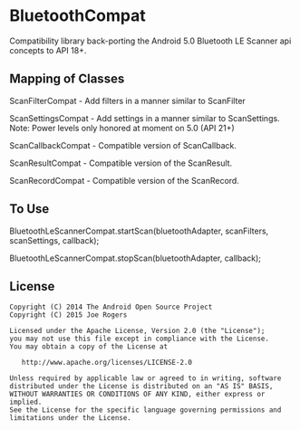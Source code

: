 BluetoothCompat
===============

Compatibility library back-porting the Android 5.0 Bluetooth LE Scanner api concepts to API 18+.


Mapping of Classes
------------------

ScanFilterCompat - Add filters in a manner similar to ScanFilter

ScanSettingsCompat - Add settings in a manner similar to ScanSettings. Note: Power levels only honored at moment on 5.0 (API 21+)

ScanCallbackCompat - Compatible version of ScanCallback.

ScanResultCompat - Compatible version of the ScanResult.

ScanRecordCompat - Compatible version of the ScanRecord.


To Use
------

BluetoothLeScannerCompat.startScan(bluetoothAdapter, scanFilters, scanSettings, callback);

BluetoothLeScannerCompat.stopScan(bluetoothAdapter, callback);

License
-------

    Copyright (C) 2014 The Android Open Source Project
    Copyright (C) 2015 Joe Rogers

    Licensed under the Apache License, Version 2.0 (the "License");
    you may not use this file except in compliance with the License.
    You may obtain a copy of the License at

       http://www.apache.org/licenses/LICENSE-2.0

    Unless required by applicable law or agreed to in writing, software
    distributed under the License is distributed on an "AS IS" BASIS,
    WITHOUT WARRANTIES OR CONDITIONS OF ANY KIND, either express or implied.
    See the License for the specific language governing permissions and
    limitations under the License.
